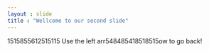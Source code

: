 ```yaml
---
layout : slide
title : "Wellcome to our second slide"
---
```

1515855612515115
Use the left arr548485418518515ow to go back! 
